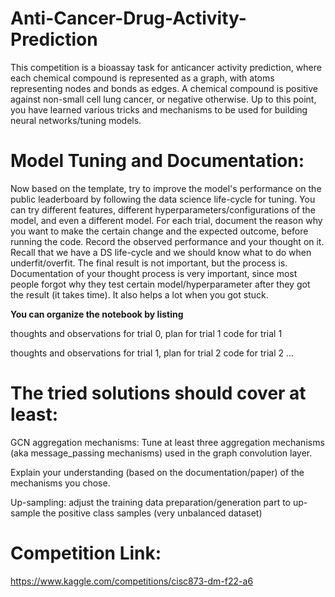 # Anti-Cancer-Drug-Activity-Prediction
This competition is a bioassay task for anticancer activity prediction, where each chemical compound is represented as a graph, with atoms representing nodes and bonds as edges. A chemical compound is positive against non-small cell lung cancer, or negative otherwise. Up to this point, you have learned various tricks and mechanisms to be used for building neural networks/tuning models.
# Model Tuning and Documentation:
Now based on the template, try to improve the model's performance on the public leaderboard by following the data science life-cycle for tuning. 
You can try different features, different hyperparameters/configurations of the model, and even a different model. 
For each trial, document the reason why you want to make the certain change and the expected outcome, before running the code. Record the observed performance and your thought on it. 
Recall that we have a DS life-cycle and we should know what to do when underfit/overfit. The final result is not important, but the process is. 
Documentation of your thought process is very important, since most people forgot why they test certain model/hyperparameter after they got the result (it takes time). 
It also helps a lot when you got stuck. 

**You can organize the notebook by listing**

thoughts and observations for trial 0, plan for trial 1
code for trial 1

thoughts and observations for trial 1, plan for trial 2
code for trial 2
…

# The tried solutions should cover at least:

GCN aggregation mechanisms: Tune at least three aggregation mechanisms (aka message_passing mechanisms) used in the graph convolution layer. 

Explain your understanding (based on the documentation/paper) of the mechanisms you chose.

Up-sampling: adjust the training data preparation/generation part to up-sample the positive class samples (very unbalanced dataset)


# Competition Link:
https://www.kaggle.com/competitions/cisc873-dm-f22-a6
